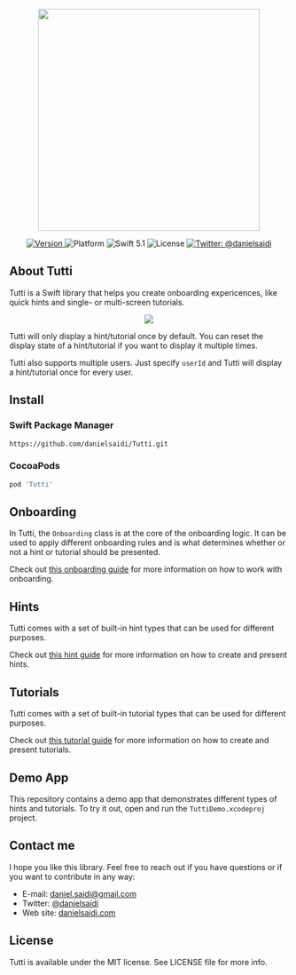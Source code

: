 <p align="center">
    <img src ="Resources/Logo.png" width="400" />
</p>

<p align="center">
    <a href="https://github.com/danielsaidi/Tutti">
        <img src="https://badge.fury.io/gh/danielsaidi%2FTutti.svg?style=flat" alt="Version" />
    </a>
    <img src="https://img.shields.io/cocoapods/p/Tutti.svg?style=flat" alt="Platform" />
    <img src="https://img.shields.io/badge/Swift-5.1-orange.svg" alt="Swift 5.1" />
    <img src="https://badges.frapsoft.com/os/mit/mit.svg?style=flat&v=102" alt="License" />
    <a href="https://twitter.com/danielsaidi">
        <img src="https://img.shields.io/badge/contact-@danielsaidi-blue.svg?style=flat" alt="Twitter: @danielsaidi" />
    </a>
</p>


## About Tutti

Tutti is a Swift library that helps you create onboarding expericences, like quick hints and single- or multi-screen tutorials.

<p align="center">
    <img src ="Resources/Demo.gif" />
</p>

Tutti will only display a hint/tutorial once by default. You can reset the display state of a hint/tutorial if you want to display it multiple times.

Tutti also supports multiple users. Just specify `userId` and Tutti will display a hint/tutorial once for every user.


## Install

### <a name="spm"></a>Swift Package Manager

```
https://github.com/danielsaidi/Tutti.git
```

### CocoaPods

```ruby
pod 'Tutti'
```


## Onboarding

In Tutti, the `Onboarding` class is at the core of the onboarding logic. It can be used to apply different onboarding rules and is what determines whether or not a hint or tutorial should be presented.

Check out [this onboarding guide][Onboarding] for more information on how to work with onboarding.


## Hints

Tutti comes with a set of built-in hint types that can be used for different purposes.

Check out [this hint guide][Hints] for more information on how to create and present hints.


## Tutorials

Tutti comes with a set of built-in tutorial types that can be used for different purposes.

Check out [this tutorial guide][Tutorials] for more information on how to create and present tutorials.


## Demo App

This repository contains a demo app that demonstrates different types of hints and tutorials. To try it out, open and run the `TuttiDemo.xcodeproj` project.


## Contact me

I hope you like this library. Feel free to reach out if you have questions or if you want to contribute in any way:

* E-mail: [daniel.saidi@gmail.com][Email]
* Twitter: [@danielsaidi][Twitter]
* Web site: [danielsaidi.com][Website]


## License

Tutti is available under the MIT license. See LICENSE file for more info.

[Email]: mailto:daniel.saidi@gmail.com
[Twitter]: http://www.twitter.com/danielsaidi
[Website]: http://www.danielsaidi.com

[Carthage]: https://github.com/Carthage/Carthage
[CocoaPods]: https://cocoapods.org/

[Onboarding]: https://github.com/danielsaidi/Tutti/blob/master/Readmes/Onboarding.md
[Hints]: https://github.com/danielsaidi/Tutti/blob/master/Readmes/Hints.md
[Tutorials]: https://github.com/danielsaidi/Tutti/blob/master/Readmes/Tutorials.md
